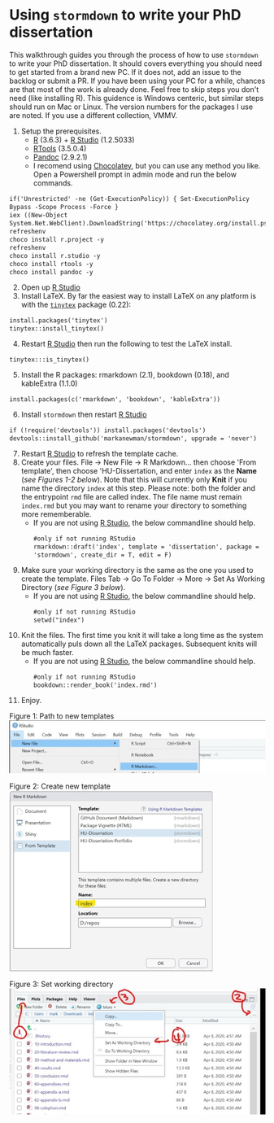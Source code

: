 # Using `stormdown` to write your PhD dissertation

This walkthrough guides you through the process of how to use `stormdown` to write your PhD dissertation.
It should covers everything you should need to get started from a brand new PC.
If it does not, add an issue to the backlog or submit a PR.
If you have been using your PC for a while, chances are that most of the work is already done.
Feel free to skip steps you don't need (like installing R).
This guidence is Windows centeric, but similar steps should run on Mac or Linux.
The version numbers for the packages I use are noted.
If you use a different collection, VMMV. 

01. Setup the prerequisites.    
    * [R](https://cran.r-project.org/bin/windows/base/) (3.6.3) + [R Studio](https://www.rstudio.com/products/rstudio/download/) (1.2.5033)
    * [RTools](https://cran.r-project.org/bin/windows/Rtools/) (3.5.0.4)
    * [Pandoc](https://pandoc.org) (2.9.2.1)
    * I recomend using [Chocolatey](https://chocolatey.org/install), but you can use any method you like.
      Open a Powershell prompt in admin mode and run the below commands.
```{ps1}
if('Unrestricted' -ne (Get-ExecutionPolicy)) { Set-ExecutionPolicy Bypass -Scope Process -Force }
iex ((New-Object System.Net.WebClient).DownloadString('https://chocolatey.org/install.ps1'))
refreshenv
choco install r.project -y
refreshenv
choco install r.studio -y
choco install rtools -y
choco install pandoc -y
```
02. Open up [R Studio][rstudio]
03. Install LaTeX.
    By far the easiest way to install LaTeX on any platform is with the [`tinytex`](https://yihui.name/tinytex/) package (0.22):
```{r}
install.packages('tinytex')
tinytex::install_tinytex()
```
04. Restart [R Studio][rstudio] then run the following to test the LaTeX install.
```{r}
tinytex:::is_tinytex()
```
05. Install the R packages: rmarkdown (2.1), bookdown (0.18), and kableExtra (1.1.0)
```{r}
install.packages(c('rmarkdown', 'bookdown', 'kableExtra'))
```
06. Install `stormdown` then restart [R Studio][rstudio]
```{r}
if (!require('devtools')) install.packages('devtools')
devtools::install_github('markanewman/stormdown', upgrade = 'never')
```
07. Restart [R Studio][rstudio] to refresh the template cache.
08. Create your files.
    File -> New File -> R Markdown... then choose 'From template', then choose 'HU-Dissertation, and enter `index` as the **Name** (_see Figures 1-2 below_).
    Note that this will currently only **Knit** if you name the directory `index` at this step.
    Please note: both the folder and the entrypoint `rmd` file are called index.
    The file name must remain `index.rmd` but you may want to rename your directory to something more rememberable. 
    * If you are not using [R Studio][rstudio], the below commandline should help. 
      ```{r}
      #only if not running RStudio
      rmarkdown::draft('index', template = 'dissertation', package = 'stormdown', create_dir = T, edit = F)
      ```
09. Make sure your working directory is the same as the one you used to create the template.
    Files Tab -> Go To Folder -> More -> Set As Working Directory (_see Figure 3 below_).
    * If you are not using [R Studio][rstudio], the below commandline should help. 
      ```{r}
      #only if not running RStudio
      setwd("index")
      ```
10. Knit the files.
    The first time you knit it will take a long time as the system automatically puls down all the LaTeX packages.
    Subsequent knits will be much faster.
    * If you are not using [R Studio][rstudio], the below commandline should help. 
      ```{r}
      #only if not running RStudio
      bookdown::render_book('index.rmd')
      ```
11. Enjoy.

Figure 1: Path to new templates <br/>![](rstudio-path.jpg)

Figure 2: Create new template <br/>![](new-template.jpg)

Figure 3: Set working directory <br/>![](working-dir.jpg)

[rstudio]: https://www.rstudio.com/
